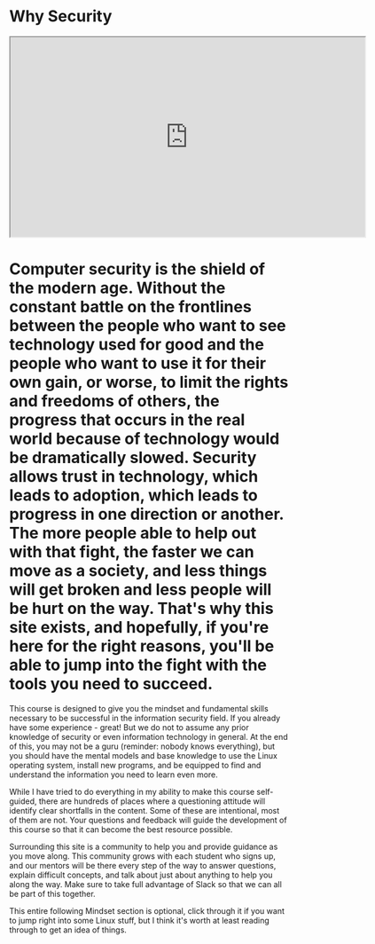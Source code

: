 # Why Security

<iframe allowfullscreen class="fr-draggable" height="360" src="https://www.youtube.com/embed/P_pjyvBeZAs?wmode=opaque" width="640"></iframe>

# Computer security is the shield of the modern age. Without the constant battle on the frontlines between the people who want to see technology used for good and the people who want to use it for their own gain, or worse, to limit the rights and freedoms of others, the progress that occurs in the real world because of technology would be dramatically slowed. Security allows trust in technology, which leads to adoption, which leads to progress in one direction or another. The more people able to help out with that fight, the faster we can move as a society, and less things will get broken and less people will be hurt on the way. That's why this site exists, and hopefully, if you're here for the right reasons, you'll be able to jump into the fight with the tools you need to succeed.

This course is designed to give you the mindset and fundamental skills
necessary to be successful in the information security field. If you
already have some experience - great! But we do not to assume any prior
knowledge of security or even information technology in general. At the
end of this, you may not be a guru (reminder: nobody knows everything),
but you should have the mental models and base knowledge to use the
Linux operating system, install new programs, and be equipped to find
and understand the information you need to learn even more.

While I have tried to do everything in my ability to make this course
self-guided, there are hundreds of places where a questioning attitude
will identify clear shortfalls in the content. Some of these are
intentional, most of them are not. Your questions and feedback will
guide the development of this course so that it can become the best
resource possible.

Surrounding this site is a community to help you and provide guidance as
you move along. This community grows with each student who signs up, and
our mentors will be there every step of the way to answer questions,
explain difficult concepts, and talk about just about anything to help
you along the way. Make sure to take full advantage of Slack so that we
can all be part of this together.

This entire following Mindset section is optional, click through it if
you want to jump right into some Linux stuff, but I think it's worth at
least reading through to get an idea of things.

